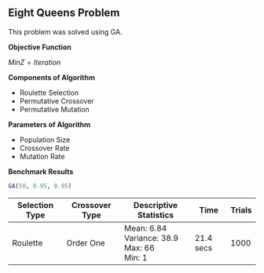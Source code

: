 ## Eight Queens Problem

This problem was solved using GA.

**Objective Function**

$MinZ = Iteration$

**Components of Algorithm**

+ Roulette Selection
+ Permutative Crossover
+ Permutative Mutation

**Parameters of Algorithm**

+ Population Size
+ Crossover Rate
+ Mutation Rate

**Benchmark Results**

```r
GA(50, 0.95, 0.95)
```

| Selection Type | Crossover Type | Descriptive Statistics | Time | Trials
| --- | --- | --- | --- | --- |
| Roulette | Order One | Mean: $6.84$ <br> Variance: $38.9$ <br> Max: $66$ <br> Min: $1$ | 21.4 secs | 1000 |
